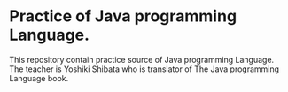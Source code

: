 
Practice of Java programming Language.
=======================================

This repository contain practice source of Java programming Language.
The teacher is Yoshiki Shibata who is translator of The Java programming Language book.
